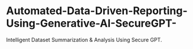 # Automated-Data-Driven-Reporting-Using-Generative-AI-SecureGPT-
Intelligent Dataset Summarization &amp; Analysis Using Secure GPT. 
